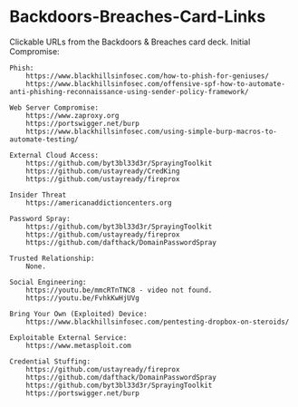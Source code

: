 # Backdoors-Breaches-Card-Links
Clickable URLs from the Backdoors &amp; Breaches card deck.
Initial Compromise:

	Phish:
		https://www.blackhillsinfosec.com/how-to-phish-for-geniuses/
		https://www.blackhillsinfosec.com/offensive-spf-how-to-automate-anti-phishing-reconnaissance-using-sender-policy-framework/

	Web Server Compromise:
		https://www.zaproxy.org
		https://portswigger.net/burp
		https://www.blackhillsinfosec.com/using-simple-burp-macros-to-automate-testing/

	External Cloud Access:
		https://github.com/byt3bl33d3r/SprayingToolkit
		https://github.com/ustayready/CredKing
		https://github.com/ustayready/fireprox

	Insider Threat
		https://americanaddictioncenters.org

	Password Spray:
		https://github.com/byt3bl33d3r/SprayingToolkit
		https://github.com/ustayready/fireprox
		https://github.com/dafthack/DomainPasswordSpray

	Trusted Relationship:
		None.

	Social Engineering:
		https://youtu.be/mmcRTnTNC8 - video not found.
		https://youtu.be/FvhkKwHjUVg

	Bring Your Own (Exploited) Device:
		https://www.blackhillsinfosec.com/pentesting-dropbox-on-steroids/

	Exploitable External Service:
		https://www.metasploit.com

	Credential Stuffing:
		https://github.com/ustayready/fireprox
		https://github.com/dafthack/DomainPasswordSpray
		https://github.com/byt3bl33d3r/SprayingToolkit
		https://portswigger.net/burp
